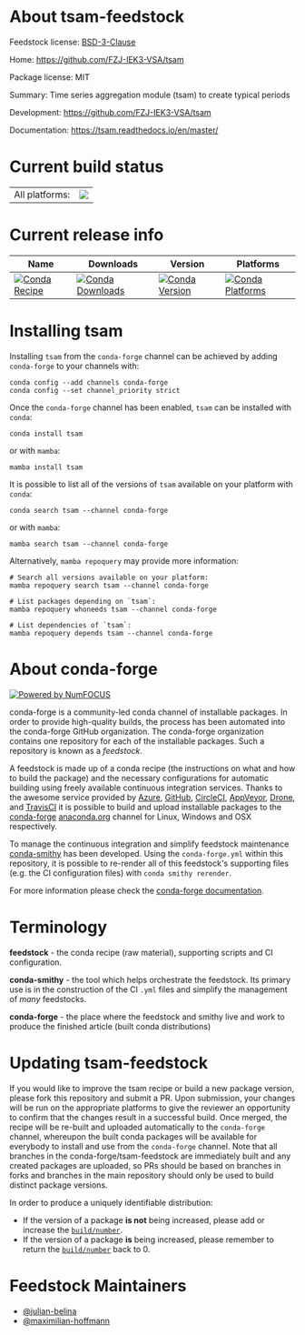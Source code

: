 About tsam-feedstock
====================

Feedstock license: [BSD-3-Clause](https://github.com/conda-forge/tsam-feedstock/blob/main/LICENSE.txt)

Home: https://github.com/FZJ-IEK3-VSA/tsam

Package license: MIT

Summary: Time series aggregation module (tsam) to create typical periods

Development: https://github.com/FZJ-IEK3-VSA/tsam

Documentation: https://tsam.readthedocs.io/en/master/

Current build status
====================


<table><tr><td>All platforms:</td>
    <td>
      <a href="https://dev.azure.com/conda-forge/feedstock-builds/_build/latest?definitionId=15976&branchName=main">
        <img src="https://dev.azure.com/conda-forge/feedstock-builds/_apis/build/status/tsam-feedstock?branchName=main">
      </a>
    </td>
  </tr>
</table>

Current release info
====================

| Name | Downloads | Version | Platforms |
| --- | --- | --- | --- |
| [![Conda Recipe](https://img.shields.io/badge/recipe-tsam-green.svg)](https://anaconda.org/conda-forge/tsam) | [![Conda Downloads](https://img.shields.io/conda/dn/conda-forge/tsam.svg)](https://anaconda.org/conda-forge/tsam) | [![Conda Version](https://img.shields.io/conda/vn/conda-forge/tsam.svg)](https://anaconda.org/conda-forge/tsam) | [![Conda Platforms](https://img.shields.io/conda/pn/conda-forge/tsam.svg)](https://anaconda.org/conda-forge/tsam) |

Installing tsam
===============

Installing `tsam` from the `conda-forge` channel can be achieved by adding `conda-forge` to your channels with:

```
conda config --add channels conda-forge
conda config --set channel_priority strict
```

Once the `conda-forge` channel has been enabled, `tsam` can be installed with `conda`:

```
conda install tsam
```

or with `mamba`:

```
mamba install tsam
```

It is possible to list all of the versions of `tsam` available on your platform with `conda`:

```
conda search tsam --channel conda-forge
```

or with `mamba`:

```
mamba search tsam --channel conda-forge
```

Alternatively, `mamba repoquery` may provide more information:

```
# Search all versions available on your platform:
mamba repoquery search tsam --channel conda-forge

# List packages depending on `tsam`:
mamba repoquery whoneeds tsam --channel conda-forge

# List dependencies of `tsam`:
mamba repoquery depends tsam --channel conda-forge
```


About conda-forge
=================

[![Powered by
NumFOCUS](https://img.shields.io/badge/powered%20by-NumFOCUS-orange.svg?style=flat&colorA=E1523D&colorB=007D8A)](https://numfocus.org)

conda-forge is a community-led conda channel of installable packages.
In order to provide high-quality builds, the process has been automated into the
conda-forge GitHub organization. The conda-forge organization contains one repository
for each of the installable packages. Such a repository is known as a *feedstock*.

A feedstock is made up of a conda recipe (the instructions on what and how to build
the package) and the necessary configurations for automatic building using freely
available continuous integration services. Thanks to the awesome service provided by
[Azure](https://azure.microsoft.com/en-us/services/devops/), [GitHub](https://github.com/),
[CircleCI](https://circleci.com/), [AppVeyor](https://www.appveyor.com/),
[Drone](https://cloud.drone.io/welcome), and [TravisCI](https://travis-ci.com/)
it is possible to build and upload installable packages to the
[conda-forge](https://anaconda.org/conda-forge) [anaconda.org](https://anaconda.org/)
channel for Linux, Windows and OSX respectively.

To manage the continuous integration and simplify feedstock maintenance
[conda-smithy](https://github.com/conda-forge/conda-smithy) has been developed.
Using the ``conda-forge.yml`` within this repository, it is possible to re-render all of
this feedstock's supporting files (e.g. the CI configuration files) with ``conda smithy rerender``.

For more information please check the [conda-forge documentation](https://conda-forge.org/docs/).

Terminology
===========

**feedstock** - the conda recipe (raw material), supporting scripts and CI configuration.

**conda-smithy** - the tool which helps orchestrate the feedstock.
                   Its primary use is in the construction of the CI ``.yml`` files
                   and simplify the management of *many* feedstocks.

**conda-forge** - the place where the feedstock and smithy live and work to
                  produce the finished article (built conda distributions)


Updating tsam-feedstock
=======================

If you would like to improve the tsam recipe or build a new
package version, please fork this repository and submit a PR. Upon submission,
your changes will be run on the appropriate platforms to give the reviewer an
opportunity to confirm that the changes result in a successful build. Once
merged, the recipe will be re-built and uploaded automatically to the
`conda-forge` channel, whereupon the built conda packages will be available for
everybody to install and use from the `conda-forge` channel.
Note that all branches in the conda-forge/tsam-feedstock are
immediately built and any created packages are uploaded, so PRs should be based
on branches in forks and branches in the main repository should only be used to
build distinct package versions.

In order to produce a uniquely identifiable distribution:
 * If the version of a package **is not** being increased, please add or increase
   the [``build/number``](https://docs.conda.io/projects/conda-build/en/latest/resources/define-metadata.html#build-number-and-string).
 * If the version of a package **is** being increased, please remember to return
   the [``build/number``](https://docs.conda.io/projects/conda-build/en/latest/resources/define-metadata.html#build-number-and-string)
   back to 0.

Feedstock Maintainers
=====================

* [@julian-belina](https://github.com/julian-belina/)
* [@maximilian-hoffmann](https://github.com/maximilian-hoffmann/)

